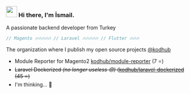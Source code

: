 ### <img src="https://raw.githubusercontent.com/MartinHeinz/MartinHeinz/master/wave.gif" width="30px">  Hi there, I'm İsmail.
A passionate backend developer from Turkey  
  
```php  
// Magento 🔥🔥🔥🔥🔥 // Laravel 🔥🔥🔥🔥🔥 // Flutter 🔥🔥🔥  
```  

The organization where I publish my open source projects [@kodhub](https://github.com/kodhub)
 - Module Reporter for Magento2 [kodhub/module-reporter](https://github.com/kodhub/module-reporter) (7 ⭐️)
 - ~~Laravel Dockerized *(no longer useless 😞)* ([kodhub/laravel-dockerized](https://github.com/kodhub/laravel-dockerized) (45 ⭐️)~~
 - I'm thinking... 👨‍
